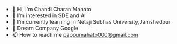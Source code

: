 - 👋 Hi, I’m Chandi Charan Mahato
- 👀 I’m interested in SDE and AI
- 🌱 I’m currently learning in Netaji Subhas University,Jamshedpur
- 💞️ Dream Company Google
- 📫 How to reach me pappumahato000@gmail.com

<!---
Chandi977/Chandi977 is a ✨ special ✨ repository because its `README.md` (this file) appears on your GitHub profile.
You can click the Preview link to take a look at your changes.
--->
